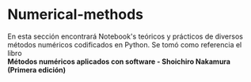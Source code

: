 # Numerical-methods

En esta sección encontrará Notebook's teóricos y prácticos de diversos métodos numéricos codificados en Python.
Se tomó como referencia el libro  
**Métodos numéricos aplicados con software - Shoichiro Nakamura (Primera edición)**
